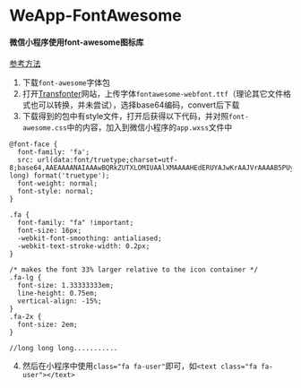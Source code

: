 # WeApp-FontAwesome

#### 微信小程序使用font-awesome图标库

[参考方法](http://www.wxapp-union.com/forum.php?mod=viewthread&tid=1211)

1. 下载`font-awesome`字体包
2. 打开[Transfonter](http://transfonter.org/)网站，上传字体`fontawesome-webfont.ttf`（理论其它文件格式也可以转换，并未尝试），选择base64编码，convert后下载
3. 下载得到的包中有style文件，打开后获得以下代码，并对照`font-awesome.css`中的内容，加入到微信小程序的`app.wxss`文件中

  ```
  @font-face {
    font-family: 'fa';
    src: url(data:font/truetype;charset=utf-8;base64,AAEAAAANAIAAAwBQRkZUTXLOMIUAAlXMAAAAHEdERUYAJwKrAAJVrAAAAB5PUy8yiDJ6IwAAAVgAAABgY21hcJ0vdNQAAAw4AAADAmdhc3D//wADAAJVpAAAAAhnbHlmHejPwQAAGdQAAh3kaGVhZAbB4eAAAADcAAAANmhoZWEO+QqbAAAB......long long) format('truetype');
    font-weight: normal;
    font-style: normal;
  }

  .fa {
    font-family: "fa" !important;
    font-size: 16px;
    -webkit-font-smoothing: antialiased;
    -webkit-text-stroke-width: 0.2px;
  }

  /* makes the font 33% larger relative to the icon container */
  .fa-lg {
    font-size: 1.33333333em;
    line-height: 0.75em;
    vertical-align: -15%;
  }
  .fa-2x {
    font-size: 2em;
  }

  //long long long...........

  ```

4. 然后在小程序中使用``` class="fa fa-user" ```即可，如```<text class="fa fa-user"></text>```

